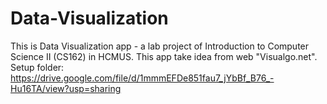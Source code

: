 # Data-Visualization
This is Data Visualization app - a lab project of Introduction to Computer Science II (CS162) in HCMUS. This app take idea from web "Visualgo.net".
Setup folder: https://drive.google.com/file/d/1mmmEFDe851fau7_jYbBf_B76_-Hu16TA/view?usp=sharing
